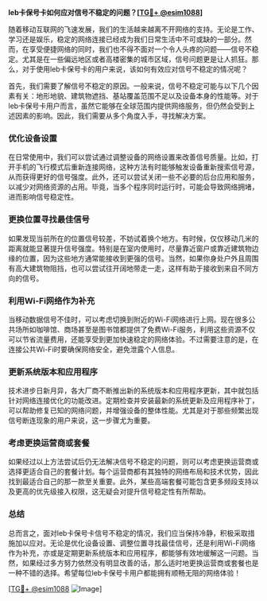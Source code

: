 **leb卡保号卡如何应对信号不稳定的问题？[[TG💪+ @esim1088](https://t.me/s/esim1088)]**

随着移动互联网的飞速发展，我们的生活越来越离不开网络的支持。无论是工作、学习还是娱乐，稳定的网络连接已经成为我们日常生活中不可或缺的一部分。然而，在享受便捷网络的同时，我们也不得不面对一个令人头疼的问题——信号不稳定。尤其是在一些偏远地区或者高楼密集的城市区域，信号问题更是让人抓狂。那么，对于使用leb卡保号卡的用户来说，该如何有效应对信号不稳定的情况呢？

首先，我们需要了解信号不稳定的原因。一般来说，信号不稳定可能与以下几个因素有关：地形地貌、建筑物遮挡、基站覆盖范围不足以及设备本身的性能等。对于leb卡保号卡用户而言，虽然它能够在全球范围内提供网络服务，但仍然会受到上述因素的影响。因此，我们需要从多个角度入手，寻找解决方案。

### 优化设备设置

在日常使用中，我们可以尝试通过调整设备的网络设置来改善信号质量。比如，打开手机的飞行模式后重新连接网络，这种方法有时能够触发设备重新搜索信号源，从而获得更好的信号强度。此外，还可以尝试关闭一些不必要的后台应用和服务，以减少对网络资源的占用。毕竟，当多个程序同时运行时，可能会导致网络拥堵，进而影响信号稳定性。

### 更换位置寻找最佳信号

如果发现当前所在的位置信号较差，不妨试着换个地方。有时候，仅仅移动几米的距离就能显著提升信号强度。特别是在室内使用时，尽量靠近窗户或靠近建筑物边缘的位置，因为这些地方通常能接收到更强的信号。当然，如果你身处户外且周围有高大建筑物阻挡，也可以尝试往开阔地带走一走，这样有助于接收到来自不同方向的信号。

### 利用Wi-Fi网络作为补充

当移动数据信号不佳时，可以考虑切换到附近的Wi-Fi网络进行上网。现在很多公共场所如咖啡馆、商场甚至是图书馆都提供了免费Wi-Fi服务，利用这些资源不仅可以节省流量费用，还能享受到更加快速稳定的网络体验。不过需要注意的是，在连接公共Wi-Fi时要确保网络安全，避免泄露个人信息。

### 更新系统版本和应用程序

技术进步日新月异，各大厂商不断推出新的系统版本和应用程序更新，其中就包括针对网络连接优化的功能改进。定期检查并安装最新的系统更新及应用程序补丁，可以帮助修复已知的网络问题，并增强设备的整体性能。尤其是对于那些频繁出现信号断连现象的用户来说，这一步骤尤为重要。

### 考虑更换运营商或套餐

如果经过以上方法尝试后仍无法解决信号不稳定的问题，则可以考虑更换运营商或选择更适合自己的套餐计划。每个运营商都有其独特的网络布局和技术优势，因此找到最适合自己的那一款至关重要。此外，某些高端套餐可能包含更多频段支持以及更高的优先级接入权限，这无疑会对提升信号稳定性有所帮助。

### 总结

总而言之，面对leb卡保号卡信号不稳定的情况，我们应当保持冷静，积极采取措施加以应对。无论是优化设备设置、调整位置寻找最佳信号，还是利用Wi-Fi网络作为补充，亦或是定期更新系统版本和应用程序，都能够有效地缓解这一问题。当然，如果经过多方努力依然没有明显改善的话，那么适时地更换运营商或套餐也是一种不错的选择。希望每位leb卡保号卡用户都能拥有顺畅无阻的网络体验！

[[TG💪+ @esim1088](https://t.me/s/esim1088) ![Image](https://i.postimg.cc/4NQfJmqS/Snipaste-2025-05-13-00-14-12.png)]